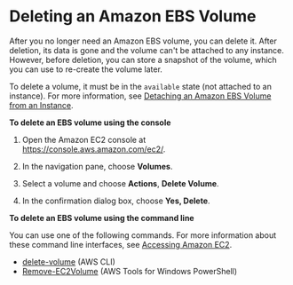 # Deleting an Amazon EBS Volume<a name="ebs-deleting-volume"></a>

After you no longer need an Amazon EBS volume, you can delete it\. After deletion, its data is gone and the volume can't be attached to any instance\. However, before deletion, you can store a snapshot of the volume, which you can use to re\-create the volume later\. 

To delete a volume, it must be in the `available` state \(not attached to an instance\)\. For more information, see [Detaching an Amazon EBS Volume from an Instance](ebs-detaching-volume.md)\.

**To delete an EBS volume using the console**

1. Open the Amazon EC2 console at [https://console\.aws\.amazon\.com/ec2/](https://console.aws.amazon.com/ec2/)\.

1. In the navigation pane, choose **Volumes**\. 

1. Select a volume and choose **Actions**, **Delete Volume**\. 

1. In the confirmation dialog box, choose **Yes, Delete**\. 

**To delete an EBS volume using the command line**

You can use one of the following commands\. For more information about these command line interfaces, see [Accessing Amazon EC2](concepts.md#access-ec2)\.
+ [delete\-volume](http://docs.aws.amazon.com/cli/latest/reference/ec2/delete-volume.html) \(AWS CLI\)
+ [Remove\-EC2Volume](http://docs.aws.amazon.com/powershell/latest/reference/items/Remove-EC2Volume.html) \(AWS Tools for Windows PowerShell\)